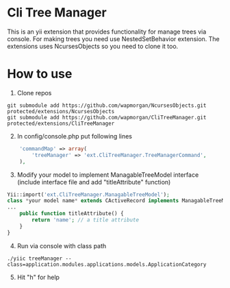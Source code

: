 Cli Tree Manager
==================
This is an yii extension that provides functionality for manage trees via console. For making trees you need use NestedSetBehavior extension.
The extensions uses NcursesObjects so you need to clone it too.

How to use
==================
1. Clone repos
```
git submodule add https://github.com/wapmorgan/NcursesObjects.git protected/extensions/NcursesObjects
git submodule add https://github.com/wapmorgan/CliTreeManager.git protected/extensions/CliTreeManager
```

2. In config/console.php put following lines
```php
	'commandMap' => array(
		'treeManager' => 'ext.CliTreeManager.TreeManagerCommand',
	),
```

3. Modify your model to implement ManagableTreeModel interface (include interface file and add "titleAttribute" function)
```php
Yii::import('ext.CliTreeManager.ManagableTreeModel');
class *your model name* extends CActiveRecord implements ManagableTreeModel {
...
	public function titleAttribute() {
		return 'name'; // a title attribute
	}
}
```

4. Run via console with class path
```
./yiic treeManager --class=application.modules.applications.models.ApplicationCategory
```

5. Hit "h" for help
